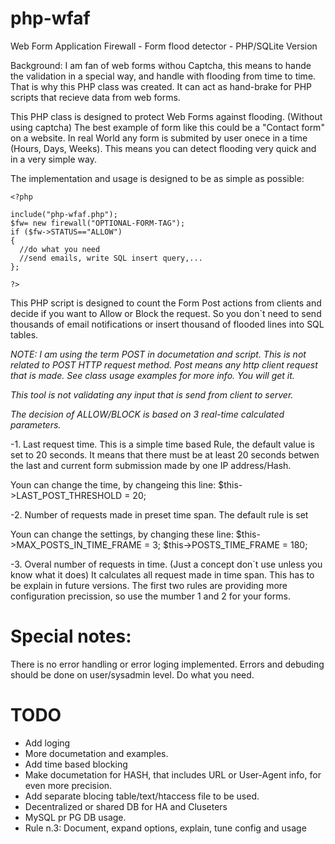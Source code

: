 php-wfaf
========

Web Form Application Firewall - Form flood detector - PHP/SQLite Version

Background:
I am fan of web forms withou Captcha, this means to hande the validation in a special way, and handle with flooding from time to time. That is why this PHP class was created. It can act as hand-brake for PHP scripts that recieve data from web forms.

This PHP class is designed to protect Web Forms against flooding. (Without using captcha)
The best example of form like this could be a "Contact form" on a website. In real World
any form is submited by user onece in a time (Hours, Days, Weeks).
This means you can detect flooding very quick and in a very simple way.

The implementation and usage is designed to be as simple as possible:

```
<?php

include("php-wfaf.php");
$fw= new firewall("OPTIONAL-FORM-TAG");
if ($fw->STATUS=="ALLOW")
{
  //do what you need
  //send emails, write SQL insert query,...
};

?>
```

This PHP script is designed to count the Form Post actions from clients and decide if you want
to Allow or Block the request. So you don`t need to send thousands of email notifications or insert thousand of flooded lines into SQL tables.


*NOTE: I am using the term POST in documetation and script. This is not related to POST HTTP request method.
Post means any http client request that is made. See class usage examples for more info. You will get it.*

*This tool is not validating any input that is send from client to server.*

*The decision of ALLOW/BLOCK is based on 3 real-time calculated parameters.*

-1. Last request time.
This is a simple time based Rule, the default value is set to 20 seconds. It means that there
must be at least 20 seconds betwen the last and current form submission made by one IP address/Hash.

Youn can change the time, by changeing this line:
$this->LAST_POST_THRESHOLD     = 20;

-2. Number of requests made in preset time span.
The default rule is set 

Youn can change the settings, by changing these line:
$this->MAX_POSTS_IN_TIME_FRAME = 3;
$this->POSTS_TIME_FRAME        = 180;


-3. Overal number of requests in time. (Just a concept don`t use unless you know what it does)
It calculates all request made in time span. This has to be explain in future versions.
The first two rules are providing more configuration precission, so use the mumber 1 and 2 for your forms.



Special notes:
==============
There is no error handling or error loging implemented. Errors and debuding should be
done on user/sysadmin level. Do what you need.


TODO
====
* Add loging
* More documetation and examples.
* Add time based blocking
* Make documetation for HASH, that includes URL or User-Agent info, for even more precision.
* Add separate blocing table/text/htaccess file to be used.
* Decentralized or shared DB for HA and Cluseters
* MySQL pr PG DB usage.
* Rule n.3: Document, expand options, explain, tune config and usage




